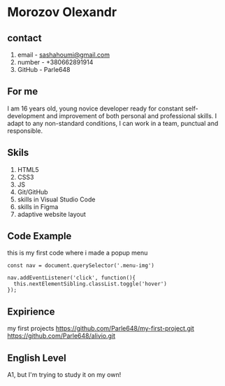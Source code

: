# Morozov Olexandr
## contact
1. email - sashahoumi@gmail.com
2. number - +380662891914
3. GitHub - Parle648
## For me
I am 16 years old, young novice developer ready for constant self-development and improvement of both personal and professional skills. I adapt to any non-standard conditions, I can work in a team, punctual and responsible.  
## Skils 
1. HTML5
2. CSS3
3. JS
4. Git/GitHub
5. skills in Visual Studio Code
6. skills in Figma
7. adaptive website layout
## Code Example

this is my first code where i made a popup menu

    const nav = document.querySelector('.menu-img')

    nav.addEventListener('click', function(){
      this.nextElementSibling.classList.toggle('hover')
    });
    
## Expirience

my first projects
https://github.com/Parle648/my-first-project.git <br/>
https://github.com/Parle648/alivio.git

## English Level

A1, but I'm trying to study it on my own!
